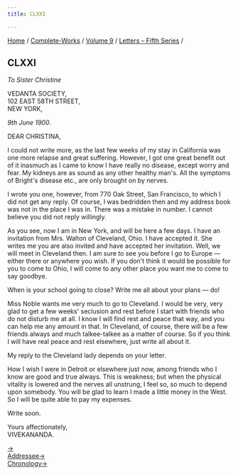 ```yaml
---
title: CLXXI

---
```



[Home](../../../index.htm) / [Complete-Works](../../complete_works.htm)
/ [Volume 9](../volume_9_contents.htm) / [Letters – Fifth
Series](letters_fifth_series_contents.htm) /



## CLXXI

*To Sister Christine*

VEDANTA SOCIETY,  
102 EAST 58TH STREET,  
NEW YORK,

*9th June 1900*.

DEAR CHRISTINA,

I could not write more, as the last few weeks of my stay in California
was one more relapse and great suffering. However, I got one great
benefit out of it inasmuch as I came to know I have really no disease,
except worry and fear. My kidneys are as sound as any other healthy
man's. All the symptoms of Bright's disease etc., are only brought on by
nerves.

I wrote you one, however, from 770 Oak Street, San Francisco, to which I
did not get any reply. Of course, I was bedridden then and my address
book was not in the place I was in. There was a mistake in number. I
cannot believe you did not reply willingly.

As you see, now I am in New York, and will be here a few days. I have an
invitation from Mrs. Walton of Cleveland, Ohio. I have accepted it. She
writes me you are also invited and have accepted her invitation. Well,
we will meet in Cleveland then. I am sure to see you before I go to
Europe — either there or anywhere you wish. If you don't think it would
be possible for you to come to Ohio, I will come to any other place you
want me to come to say goodbye.

When is your school going to close? Write me all about your plans — do!

Miss Noble wants me very much to go to Cleveland. I would be very, very
glad to get a few weeks' seclusion and rest before I start with friends
who do not disturb me at all. I know I will find rest and peace that
way, and you can help me any amount in that. In Cleveland, of course,
there will be a few friends always and much talkee-talkee as a matter of
course. So if you think I will have real peace and rest elsewhere, just
write all about it.

My reply to the Cleveland lady depends on your letter.

How I wish I were in Detroit or elsewhere just now, among friends who I
know are good and true always. This is weakness; but when the physical
vitality is lowered and the nerves all unstrung, I feel so, so much to
depend upon somebody. You will be glad to learn I made a little money in
the West. So I will be quite able to pay my expenses.

Write soon.

Yours affectionately,  
VIVEKANANDA.

[→](172_christina.htm)  
[Addressee→](172_christina.htm)  
[Chronology→](172_christina.htm)


